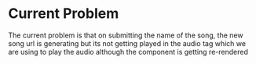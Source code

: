 # Current Problem
The current problem is that on submitting the name of the song, the new song url is generating but its not getting played in the audio tag which we are using to play the audio although the component is getting re-rendered
